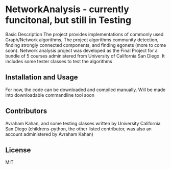 # NetworkAnalysis - currently funcitonal, but still in Testing
Basic Description
The project provides implementations of commonly used Graph/Network algorithms, 
The project algorithms community detection, finding strongly connected components, and finding egonets (more to come soon). 
Network analysis project was developed as the Final Project for a bundle of 5 courses administered from University of California San Diego. 
It includes some tester classes to test the algorithms

## Installation and Usage
For now, the code can be downloaded and compiled manually. Will be made into downloadable commandline tool soon

## Contributors
Avraham Kahan, and some testing classes written by University California San Diego (childrens-python, the other listed contributor, was also an account administered by Avraham Kahan)

## License 
MIT
